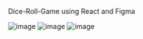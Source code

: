 Dice-Roll-Game using React and Figma 

![image](https://github.com/kartik6314/Dice-Roll-Game/assets/70054160/24391444-e217-4cd3-bc3e-23ab15dab2eb)
![image](https://github.com/kartik6314/Dice-Roll-Game/assets/70054160/ebe0fd26-e128-4945-bb91-4dbe3f23f5b5)
![image](https://github.com/kartik6314/Dice-Roll-Game/assets/70054160/b2429502-0c77-49c5-ac93-2d78ad532ea2)
